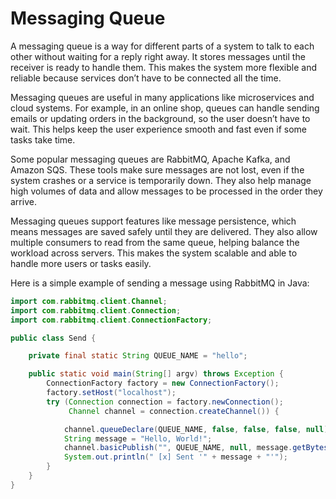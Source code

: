 # Messaging Queue

A messaging queue is a way for different parts of a system to talk to each other without waiting for a reply right away. It stores messages until the receiver is ready to handle them. This makes the system more flexible and reliable because services don’t have to be connected all the time.

Messaging queues are useful in many applications like microservices and cloud systems. For example, in an online shop, queues can handle sending emails or updating orders in the background, so the user doesn’t have to wait. This helps keep the user experience smooth and fast even if some tasks take time.

Some popular messaging queues are RabbitMQ, Apache Kafka, and Amazon SQS. These tools make sure messages are not lost, even if the system crashes or a service is temporarily down. They also help manage high volumes of data and allow messages to be processed in the order they arrive.

Messaging queues support features like message persistence, which means messages are saved safely until they are delivered. They also allow multiple consumers to read from the same queue, helping balance the workload across servers. This makes the system scalable and able to handle more users or tasks easily.

Here is a simple example of sending a message using RabbitMQ in Java:

```java
import com.rabbitmq.client.Channel;
import com.rabbitmq.client.Connection;
import com.rabbitmq.client.ConnectionFactory;

public class Send {

    private final static String QUEUE_NAME = "hello";

    public static void main(String[] argv) throws Exception {
        ConnectionFactory factory = new ConnectionFactory();
        factory.setHost("localhost");
        try (Connection connection = factory.newConnection();
             Channel channel = connection.createChannel()) {

            channel.queueDeclare(QUEUE_NAME, false, false, false, null);
            String message = "Hello, World!";
            channel.basicPublish("", QUEUE_NAME, null, message.getBytes("UTF-8"));
            System.out.println(" [x] Sent '" + message + "'");
        }
    }
}
